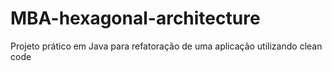 # MBA-hexagonal-architecture
Projeto prático em Java para refatoração de uma aplicação utilizando clean code
